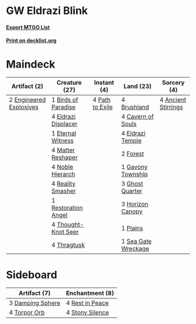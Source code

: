 # GW Eldrazi Blink

#### [Export MTGO List](../collection/GW%20Eldrazi%20Blink/GW%20Eldrazi%20Blink.txt)
#### [Print on decklist.org](http://decklist.org/?deckmain=4%09Ancient%20Stirrings%0A1%09Birds%20of%20Paradise%0A4%09Brushland%0A4%09Cavern%20of%20Souls%0A4%09Eldrazi%20Displacer%0A4%09Eldrazi%20Temple%0A2%09Engineered%20Explosives%0A1%09Eternal%20Witness%0A2%09Forest%0A1%09Gavony%20Township%0A3%09Ghost%20Quarter%0A3%09Horizon%20Canopy%0A4%09Matter%20Reshaper%0A4%09Noble%20Hierarch%0A4%09Path%20to%20Exile%0A1%09Plains%0A4%09Reality%20Smasher%0A1%09Restoration%20Angel%0A1%09Sea%20Gate%20Wreckage%0A4%09Thought-Knot%20Seer%0A4%09Thragtusk&deckside=3%09Damping%20Sphere%0A4%09Rest%20in%20Peace%0A4%09Stony%20Silence%0A4%09Torpor%20Orb)
# Maindeck

|                                           Artifact (2)                                           |                                        Creature (27)                                         |                                       Instant (4)                                        |                                          Land (23)                                           |                                         Sorcery (4)                                          |
|--------------------------------------------------------------------------------------------------|----------------------------------------------------------------------------------------------|------------------------------------------------------------------------------------------|----------------------------------------------------------------------------------------------|----------------------------------------------------------------------------------------------|
|2 [Engineered Explosives](http://gatherer.wizards.com/Pages/Card/Details.aspx?multiverseid=370549)|1 [Birds of Paradise](http://gatherer.wizards.com/Pages/Card/Details.aspx?multiverseid=416933)|4 [Path to Exile](http://gatherer.wizards.com/Pages/Card/Details.aspx?multiverseid=370408)|4 [Brushland](http://gatherer.wizards.com/Pages/Card/Details.aspx?multiverseid=2751)          |4 [Ancient Stirrings](http://gatherer.wizards.com/Pages/Card/Details.aspx?multiverseid=442148)|
|                                                                                                  |4 [Eldrazi Displacer](http://gatherer.wizards.com/Pages/Card/Details.aspx?multiverseid=407523)|                                                                                          |4 [Cavern of Souls](http://gatherer.wizards.com/Pages/Card/Details.aspx?multiverseid=426057)  |                                                                                              |
|                                                                                                  |1 [Eternal Witness](http://gatherer.wizards.com/Pages/Card/Details.aspx?multiverseid=370427)  |                                                                                          |4 [Eldrazi Temple](http://gatherer.wizards.com/Pages/Card/Details.aspx?multiverseid=397690)   |                                                                                              |
|                                                                                                  |4 [Matter Reshaper](http://gatherer.wizards.com/Pages/Card/Details.aspx?multiverseid=407516)  |                                                                                          |2 [Forest](http://gatherer.wizards.com/Pages/Card/Details.aspx?multiverseid=439605)           |                                                                                              |
|                                                                                                  |4 [Noble Hierarch](http://gatherer.wizards.com/Pages/Card/Details.aspx?multiverseid=397709)   |                                                                                          |1 [Gavony Township](http://gatherer.wizards.com/Pages/Card/Details.aspx?multiverseid=233242)  |                                                                                              |
|                                                                                                  |4 [Reality Smasher](http://gatherer.wizards.com/Pages/Card/Details.aspx?multiverseid=407517)  |                                                                                          |3 [Ghost Quarter](http://gatherer.wizards.com/Pages/Card/Details.aspx?multiverseid=430470)    |                                                                                              |
|                                                                                                  |1 [Restoration Angel](http://gatherer.wizards.com/Pages/Card/Details.aspx?multiverseid=425845)|                                                                                          |3 [Horizon Canopy](http://gatherer.wizards.com/Pages/Card/Details.aspx?multiverseid=438806)   |                                                                                              |
|                                                                                                  |4 [Thought-Knot Seer](http://gatherer.wizards.com/Pages/Card/Details.aspx?multiverseid=407519)|                                                                                          |1 [Plains](http://gatherer.wizards.com/Pages/Card/Details.aspx?multiverseid=439601)           |                                                                                              |
|                                                                                                  |4 [Thragtusk](http://gatherer.wizards.com/Pages/Card/Details.aspx?multiverseid=425968)        |                                                                                          |1 [Sea Gate Wreckage](http://gatherer.wizards.com/Pages/Card/Details.aspx?multiverseid=407687)|                                                                                              |


# Sideboard

|                                       Artifact (7)                                        |                                     Enchantment (8)                                      |
|-------------------------------------------------------------------------------------------|------------------------------------------------------------------------------------------|
|3 [Damping Sphere](http://gatherer.wizards.com/Pages/Card/Details.aspx?multiverseid=443101)|4 [Rest in Peace](http://gatherer.wizards.com/Pages/Card/Details.aspx?multiverseid=442021)|
|4 [Torpor Orb](http://gatherer.wizards.com/Pages/Card/Details.aspx?multiverseid=233069)    |4 [Stony Silence](http://gatherer.wizards.com/Pages/Card/Details.aspx?multiverseid=425850)|

